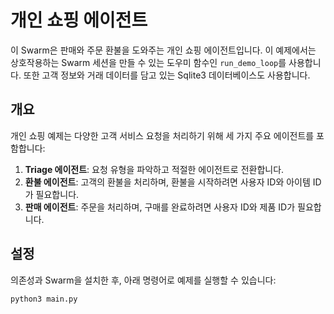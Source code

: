# 개인 쇼핑 에이전트

이 Swarm은 판매와 주문 환불을 도와주는 개인 쇼핑 에이전트입니다. 이 예제에서는 상호작용하는 Swarm 세션을 만들 수 있는 도우미 함수인 `run_demo_loop`를 사용합니다. 또한 고객 정보와 거래 데이터를 담고 있는 Sqlite3 데이터베이스도 사용합니다.

## 개요

개인 쇼핑 예제는 다양한 고객 서비스 요청을 처리하기 위해 세 가지 주요 에이전트를 포함합니다:

1. **Triage 에이전트**: 요청 유형을 파악하고 적절한 에이전트로 전환합니다.
2. **환불 에이전트**: 고객의 환불을 처리하며, 환불을 시작하려면 사용자 ID와 아이템 ID가 필요합니다.
3. **판매 에이전트**: 주문을 처리하며, 구매를 완료하려면 사용자 ID와 제품 ID가 필요합니다.

## 설정

의존성과 Swarm을 설치한 후, 아래 명령어로 예제를 실행할 수 있습니다:

```shell
python3 main.py
```
